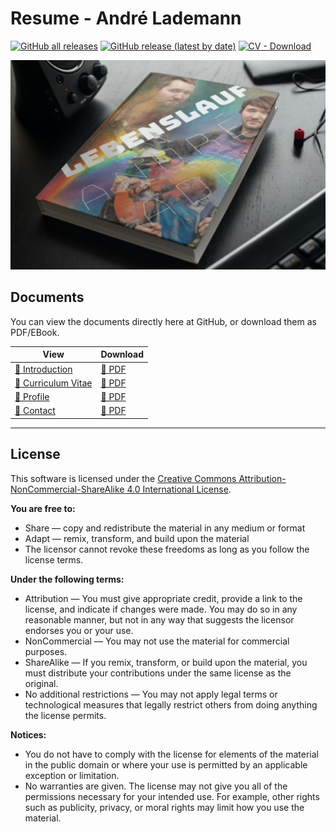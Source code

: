 # Resume - André Lademann



[![GitHub all releases](https://img.shields.io/github/downloads/vergissberlin/resume/total?style=for-the-badge)](https://github.com/vergissberlin/resume/releases) 
[![GitHub release (latest by date)](https://img.shields.io/github/v/release/vergissberlin/resume?style=for-the-badge)](https://github.com/vergissberlin/resume/releases/latest) 
[![CV - Download](https://img.shields.io/badge/CV-Download-2ea44f?style=for-the-badge)](https://github.com/vergissberlin/resume/releases)

![André Laserman CV](./Content/Media/Mock/Mock-1.png)

## Documents

You can view the documents directly here at GitHub, or download them as PDF/EBook.

| View                                                 | Download                                                          | 
|------------------------------------------------------|-------------------------------------------------------------------|
| [📄 Introduction](Content/0-introduction.md)         | [📄 PDF](https://github.com/vergissberlin/resume/releases/latest) |
| [📄 Curriculum Vitae](Content/1-curriculum-vitae.md) | [📄 PDF](https://github.com/vergissberlin/resume/releases/latest) |
| [📄 Profile](Content/2-portfolio.md)                 | [📄 PDF](https://github.com/vergissberlin/resume/releases/latest) |
| [📄 Contact](Content/3-contact.md)                   | [📄 PDF](https://github.com/vergissberlin/resume/releases/latest) |

---

## License

This software is licensed under  the [Creative Commons Attribution-NonCommercial-ShareAlike 4.0 International License](https://creativecommons.org/licenses/by-nc-sa/4.0/).

**You are free to:**
- Share — copy and redistribute the material in any medium or format
- Adapt — remix, transform, and build upon the material
- The licensor cannot revoke these freedoms as long as you follow the license terms.

**Under the following terms:**
- Attribution — You must give appropriate credit, provide a link to the license, and indicate if changes were made.
  You may do so in any reasonable manner, but not in any way that suggests the licensor endorses you or your use.
- NonCommercial — You may not use the material for commercial purposes.
- ShareAlike — If you remix, transform, or build upon the material, you must distribute your contributions under the
  same license as the original.
- No additional restrictions — You may not apply legal terms or technological measures that legally restrict others
  from doing anything the license permits.

**Notices:**
- You do not have to comply with the license for elements of the material in the public domain or where your use is
  permitted by an applicable exception or limitation.
- No warranties are given. The license may not give you all of the permissions necessary for your intended use. For
  example, other rights such as publicity, privacy, or moral rights may limit how you use the material.
